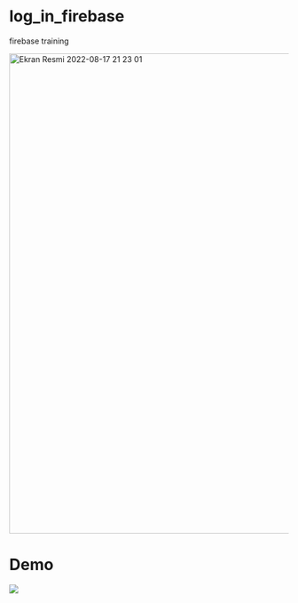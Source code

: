 # log_in_firebase
firebase training

<img width="865" alt="Ekran Resmi 2022-08-17 21 23 01" src="https://user-images.githubusercontent.com/79763515/185217283-c316cdea-5fbf-45f2-babe-bd4891365fcf.png">




<h1>Demo</h1>

<img src="
https://user-images.githubusercontent.com/79763515/185217292-0d2491b4-e23c-4771-88ad-bd1efacbc06a.mov
"/>

